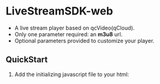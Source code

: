 # LiveStreamSDK-web

- A live stream player based on qcVideo(qCloud).
- Only one parameter required: an **m3u8** url.
- Optional parameters provided to customize your player.


## QuickStart

1. Add the initializing javascript file to your html:
	
	<script src="//qzonestyle.gtimg.cn/open/qcloud/video/live/h5/live_connect.js" charset="utf-8"	</script>;

2. Create a container element with 'id', 'width' and 'height', for example:
	
	<div id="video-container" style="width:750px; height: 100%"></div>

3. Add following code in your .js:

	var qcPlayer = require('/xxx/qcPlayer.es6');

	var player = qcPlayer.createPlayer('video-container',{
	    'live_url': 'http://xxx/xxx/xxx.m3u8',
	  });

Size of the player will be the same as its container.


## Document

### Methods

#### qcPlayer.createPlayer(containerId, option)


- **containerId**: _String_. ID of the target container.

- **option**: _Object_. All of the following optional parameters are wrapped in this object:

	+ **live_url:** 

		Type: _String_.		

		Default: null.		

		Description: Required when using url mode. M3U8 url of the live stream.


	+ **live_url2:** 

		Type: _String_.		

		Default: null.		

		Description: Optional. Backup url of the live stream.


	+ **channel_id:** 

		Type: _String_.		

		Default: null.		

		Description: No need when using url mode. Required when using video ID mode.


	+ **app_id:** 

		Type: _String_.		

		Default: null.		

		Description: No need when using url mode. Required when using video ID mode.


	+ **width:** 

		Type: _Number_.		

		Default: null.		

		Description: Optional. Set to container's width.

	
	+ **height:** 

		Type: _Number_.		

		Default: null.		

		Description: Optional. Set to container's height.

	
	+ **cache_time:** 

		Type: _Number_.		

		Default:0.3.		

		Description: Optional. Max cache_time before playing; Available only in Flash players on PC.

	
	+ **h5_start_patch:** 

		Type: _Object_.		

		Default: null.		

		Description: Optional. Video cover shown before playing. For example:		

			{
			url : img_url, 
			stretch: false //Wether stretch the cover to fill the entire player or not; default value: false
			}		

	+ **wording**:

		Type: _Object_.

		Default: Please check the details in code.

		Description: Optional. Can be custormized.


	+ **volume**:

		Type: _Number_.		

		Default: 0.5.		

		Description: Optional. Initialize volume(0 to 1). Avaliable only in Flash player.


	+ **https**:

		Type: _Number_.		

		Default: 0.		

		Description: Optional. HTTPS supporting switch(0: off, 1: on). 


	+ **hide_volume_tips**:

		Type: _Number_.

		Default: 0.		

		Description: Optional. Volume tips visibility switch(0: off, 1: on). 


	+ **WMode**:

		Type: _String_.		

		Default: window.		

		Description: Optional. 		

			window: do not allow other dom elements be placed over the player

			opaque: allow other dom elements be placed over the player
		

- return: A player object named 'SwfJsLink'.





